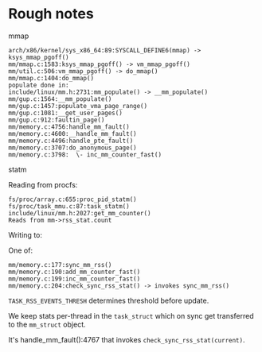 # Rough notes

mmap

```
arch/x86/kernel/sys_x86_64:89:SYSCALL_DEFINE6(mmap) -> ksys_mmap_pgoff()
mm/mmap.c:1583:ksys_mmap_pgoff() -> vm_mmap_pgoff()
mm/util.c:506:vm_mmap_pgoff() -> do_mmap()
mm/mmap.c:1404:do_mmap()
populate done in:
include/linux/mm.h:2731:mm_populate() -> __mm_populate()
mm/gup.c:1564:__mm_populate()
mm/gup.c:1457:populate_vma_page_range()
mm/gup.c:1081:__get_user_pages()
mm/gup.c:912:faultin_page()
mm/memory.c:4756:handle_mm_fault()
mm/memory.c:4600:__handle_mm_fault()
mm/memory.c:4496:handle_pte_fault()
mm/memory.c:3707:do_anonymous_page()
mm/memory.c:3798:  \- inc_mm_counter_fast()
```

statm

Reading from procfs:

```
fs/proc/array.c:655:proc_pid_statm()
fs/proc/task_mmu.c:87:task_statm()
include/linux/mm.h:2027:get_mm_counter()
Reads from mm->rss_stat.count
```

Writing to:

One of:
```
mm/memory.c:177:sync_mm_rss()
mm/memory.c:190:add_mm_counter_fast()
mm/memory.c:199:inc_mm_counter_fast()
mm/memory.c:204:check_sync_rss_stat() -> invokes sync_mm_rss()
```

`TASK_RSS_EVENTS_THRESH` determines threshold before update.

We keep stats per-thread in the `task_struct` which on sync get transferred to
the `mm_struct` object.

It's handle_mm_fault():4767 that invokes `check_sync_rss_stat(current)`.
